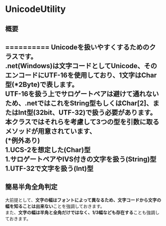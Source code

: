 # UnicodeUtility
## **概要**
==========
Unicodeを扱いやすくするためのクラスです。  
.net(Windows)は文字コードとしてUnicode、そのエンコードにUTF-16を使用しており、1文字はChar型(*2Byte)で表します。  
UTF-16を扱う上でサロゲートペアは避けて通れないため、.netではこれをString型もしくはChar[2]、またはInt型(32bit、UTF-32)で扱う必要があります。  
本クラスではそれらを考慮して3つの型を引数に取るメソッドが用意されています、  
(*例外あり)  
1.UCS-2を想定した(Char)型  
1.サロゲートペアやIVS付きの文字を扱う(String)型  
1.UTF-32で文字を扱う(Int)型  
------
## **簡易半角全角判定**
大前提として、**文字の幅はフォントによって異なるため、文字コードから文字の幅を知ることは出来ない**ことを強調しておきます。  
また、**文字の幅は半角と全角だけではなく、1/3幅なども存在する**ことも強調しておきます。  
